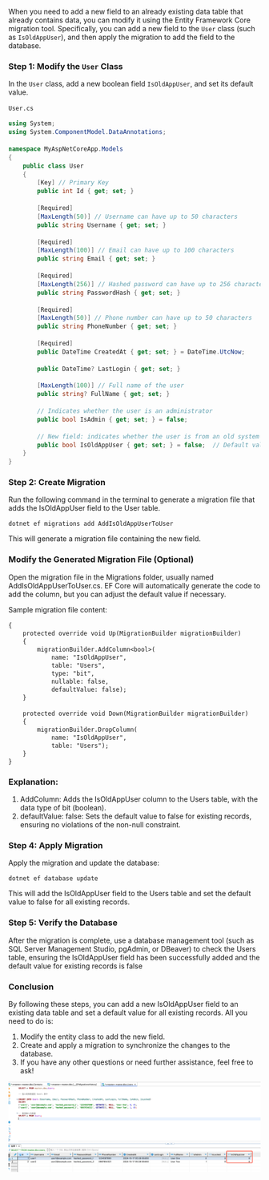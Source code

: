 When you need to add a new field to an already existing data table that already contains data, you can modify it using the Entity Framework Core migration tool. Specifically, you can add a new field to the `User` class (such as `IsOldAppUser`), and then apply the migration to add the field to the database.

### Step 1: Modify the `User` Class
In the `User` class, add a new boolean field `IsOldAppUser`, and set its default value.

`User.cs`

```csharp
using System;
using System.ComponentModel.DataAnnotations;

namespace MyAspNetCoreApp.Models
{
    public class User
    {
        [Key] // Primary Key
        public int Id { get; set; }

        [Required]
        [MaxLength(50)] // Username can have up to 50 characters
        public string Username { get; set; }

        [Required]
        [MaxLength(100)] // Email can have up to 100 characters
        public string Email { get; set; }

        [Required]
        [MaxLength(256)] // Hashed password can have up to 256 characters
        public string PasswordHash { get; set; }

        [Required]
        [MaxLength(50)] // Phone number can have up to 50 characters
        public string PhoneNumber { get; set; }

        [Required]
        public DateTime CreatedAt { get; set; } = DateTime.UtcNow;

        public DateTime? LastLogin { get; set; }

        [MaxLength(100)] // Full name of the user
        public string? FullName { get; set; }

        // Indicates whether the user is an administrator
        public bool IsAdmin { get; set; } = false;

        // New field: indicates whether the user is from an old system
        public bool IsOldAppUser { get; set; } = false;  // Default value is false
    }
}

```


###  Step 2: Create Migration

Run the following command in the terminal to generate a migration file that adds the IsOldAppUser field to the User table.

```
dotnet ef migrations add AddIsOldAppUserToUser

```
This will generate a migration file containing the new field.

### Modify the Generated Migration File (Optional)

Open the migration file in the Migrations folder, usually named AddIsOldAppUserToUser.cs. EF Core will automatically generate the code to add the column, but you can adjust the default value if necessary.

Sample migration file content:

```public partial class AddIsOldAppUserToUser : Migration
{
    protected override void Up(MigrationBuilder migrationBuilder)
    {
        migrationBuilder.AddColumn<bool>(
            name: "IsOldAppUser",
            table: "Users",
            type: "bit",
            nullable: false,
            defaultValue: false);
    }

    protected override void Down(MigrationBuilder migrationBuilder)
    {
        migrationBuilder.DropColumn(
            name: "IsOldAppUser",
            table: "Users");
    }
}
```

### Explanation:

1. AddColumn<bool>: Adds the IsOldAppUser column to the Users table, with the data type of bit (boolean).
2. defaultValue: false: Sets the default value to false for existing records, ensuring no violations of the non-null constraint.



### Step 4: Apply Migration
Apply the migration and update the database:
```
dotnet ef database update

```
This will add the IsOldAppUser field to the Users table and set the default value to false for all existing records.

### Step 5: Verify the Database
After the migration is complete, use a database management tool (such as SQL Server Management Studio, pgAdmin, or DBeaver) to check the Users table, ensuring the IsOldAppUser field has been successfully added and the default value for existing records is false
### Conclusion

By following these steps, you can add a new IsOldAppUser field to an existing data table and set a default value for all existing records. All you need to do is:

1. Modify the entity class to add the new field.
2. Create and apply a migration to synchronize the changes to the database.
3. If you have any other questions or need further assistance, feel free to ask!

![img.png](addnewcolumn.png)